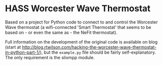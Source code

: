 # HASS Worcester Wave Thermostat

Based on a project for Python code to connect to and control the Worcester Wave thermostat
(a wifi-connected 'Smart Thermostat' that seems to be based on - or even the same as - the NeFit thermostat).

Full information on the development of the original code is available on blog (start at http://blog.rtwilson.com/hacking-the-worcester-wave-thermostat-in-python-part-1/),
but the `example.py` file should be fairly self-explanatory. The only requirement is the slixmpp module.
